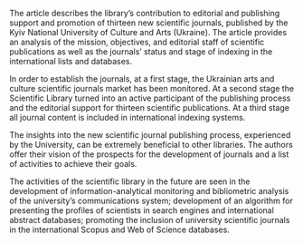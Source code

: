 The article describes the library’s contribution to editorial and publishing support and promotion of thirteen new scientific journals, published by the Kyiv National University of Culture and Arts (Ukraine). The article provides an analysis of the mission, objectives, and editorial staff of scientific publications as well as the journals’ status and stage of indexing in the international lists and databases.

In order to establish the journals, at a first stage, the Ukrainian arts and culture scientific journals market has been monitored. At a second stage the Scientific Library turned into an active participant of the publishing process and the editorial support for thirteen scientific publications. At a third stage all journal content is included in international indexing systems.

The insights into the new scientific journal publishing process, experienced by the University, can be extremely beneficial to other libraries. The authors offer their vision of the prospects for the development of journals and a list of activities to achieve their goals.

The activities of the scientific library in the future are seen in the development of information-analytical monitoring and bibliometric analysis of the university’s communications system; development of an algorithm for presenting the profiles of scientists in search engines and international abstract databases; promoting the inclusion of university scientific journals in the international Scopus and Web of Science databases.

